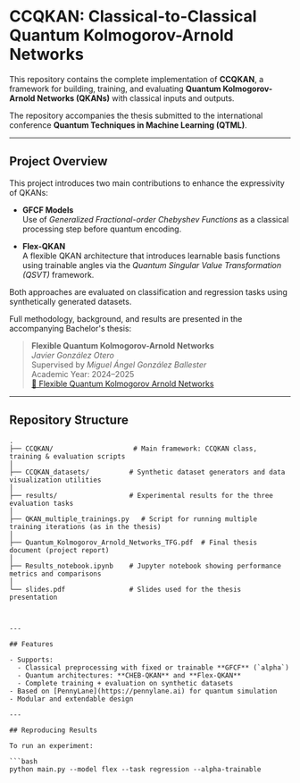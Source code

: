 # CCQKAN: Classical-to-Classical Quantum Kolmogorov-Arnold Networks

This repository contains the complete implementation of **CCQKAN**, a framework for building, training, and evaluating **Quantum Kolmogorov-Arnold Networks (QKANs)** with classical inputs and outputs.

The repository accompanies the thesis submitted to the international conference **Quantum Techniques in Machine Learning (QTML)**.  

---

## Project Overview

This project introduces two main contributions to enhance the expressivity of QKANs:

- **GFCF Models**  
  Use of *Generalized Fractional-order Chebyshev Functions* as a classical processing step before quantum encoding.

- **Flex-QKAN**  
  A flexible QKAN architecture that introduces learnable basis functions using trainable angles via the *Quantum Singular Value Transformation (QSVT)* framework.

Both approaches are evaluated on classification and regression tasks using synthetically generated datasets.

Full methodology, background, and results are presented in the accompanying Bachelor's thesis:

> **Flexible Quantum Kolmogorov-Arnold Networks**  
> *Javier González Otero*  
> Supervised by *Miguel Ángel González Ballester*  
> Academic Year: 2024–2025  
> [📄 Flexible Quantum Kolmogorov Arnold Networks](./Quantum_Kolmogorov_Arnold_Networks_TFG.pdf)

---

## Repository Structure

```text
.
├── CCQKAN/                    # Main framework: CCQKAN class, training & evaluation scripts
│
├── CCQKAN_datasets/          # Synthetic dataset generators and data visualization utilities
│
├── results/                  # Experimental results for the three evaluation tasks
│
├── QKAN_multiple_trainings.py   # Script for running multiple training iterations (as in the thesis)
│
├── Quantum_Kolmogorov_Arnold_Networks_TFG.pdf  # Final thesis document (project report)
│
├── Results_notebook.ipynb    # Jupyter notebook showing performance metrics and comparisons
│
└── slides.pdf                # Slides used for the thesis presentation



---

## Features

- Supports:
  - Classical preprocessing with fixed or trainable **GFCF** (`alpha`)
  - Quantum architectures: **CHEB-QKAN** and **Flex-QKAN**
  - Complete training + evaluation on synthetic datasets
- Based on [PennyLane](https://pennylane.ai) for quantum simulation
- Modular and extendable design

---

## Reproducing Results

To run an experiment:

```bash
python main.py --model flex --task regression --alpha-trainable

